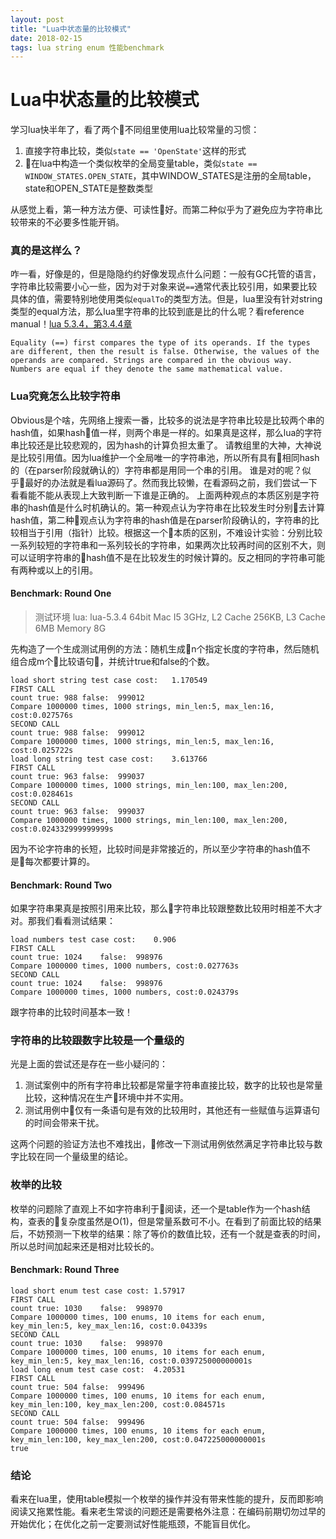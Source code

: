 ```yaml
---
layout: post
title: "Lua中状态量的比较模式"
date: 2018-02-15
tags: lua string enum 性能benchmark  
---
```


# Lua中状态量的比较模式

学习lua快半年了，看了两个不同组里使用lua比较常量的习惯：
 1. 直接字符串比较，类似`state == 'OpenState'`这样的形式
 2. 在lua中构造一个类似枚举的全局变量table，类似`state == WINDOW_STATES.OPEN_STATE`，其中WINDOW_STATES是注册的全局table，state和OPEN_STATE是整数类型

从感觉上看，第一种方法方便、可读性好。而第二种似乎为了避免应为字符串比较带来的不必要多性能开销。

### 真的是这样么？
咋一看，好像是的，但是隐隐约约好像发现点什么问题：一般有GC托管的语言，字符串比较需要小心一些，因为对于对象来说`==`通常代表比较引用，如果要比较具体的值，需要特别地使用类似`equalTo`的类型方法。但是，lua里没有针对string类型的equal方法，那么lua里字符串的比较到底是比的什么呢？看reference manual！[lua 5.3.4，第3.4.4章](http://www.lua.org/manual/5.3/manual.html#3.4.4)
```
Equality (==) first compares the type of its operands. If the types are different, then the result is false. Otherwise, the values of the operands are compared. Strings are compared in the obvious way. Numbers are equal if they denote the same mathematical value.
```

### Lua究竟怎么比较字符串
Obvious是个啥，先网络上搜索一番，比较多的说法是字符串比较是比较两个串的hash值，如果hash值一样，则两个串是一样的。如果真是这样，那么lua的字符串比较还是比较悲观的，因为hash的计算负担太重了。
请教组里的大神，大神说是比较引用值。因为lua维护一个全局唯一的字符串池，所以所有具有相同hash的（在parser阶段就确认的）字符串都是用同一个串的引用。
谁是对的呢？似乎最好的办法就是看lua源码了。然而我比较懒，在看源码之前，我们尝试一下看看能不能从表现上大致判断一下谁是正确的。
上面两种观点的本质区别是字符串的hash值是什么时机确认的。第一种观点认为字符串在比较发生时分别去计算hash值，第二种观点认为字符串的hash值是在parser阶段确认的，字符串的比较相当于引用（指针）比较。根据这一个本质的区别，不难设计实验：分别比较一系列较短的字符串和一系列较长的字符串，如果两次比较再时间的区别不大，则可以证明字符串的hash值不是在比较发生的时候计算的。反之相同的字符串可能有两种或以上的引用。

#### Benchmark: Round One
> 测试环境
lua: lua-5.3.4 64bit
Mac I5 3GHz, L2 Cache 256KB, L3 Cache 6MB
Memory 8G

先构造了一个生成测试用例的方法：随机生成n个指定长度的字符串，然后随机组合成m个比较语句，并统计true和false的个数。
```
load short string test case cost:	1.170549
FIRST CALL
count true:	988	false:	999012
Compare 1000000 times, 1000 strings, min_len:5, max_len:16, cost:0.027576s
SECOND CALL
count true:	988	false:	999012
Compare 1000000 times, 1000 strings, min_len:5, max_len:16, cost:0.025722s
load long string test case cost:	3.613766
FIRST CALL
count true:	963	false:	999037
Compare 1000000 times, 1000 strings, min_len:100, max_len:200, cost:0.028461s
SECOND CALL
count true:	963	false:	999037
Compare 1000000 times, 1000 strings, min_len:100, max_len:200, cost:0.024332999999999s
```
因为不论字符串的长短，比较时间是非常接近的，所以至少字符串的hash值不是每次都要计算的。

#### Benchmark: Round Two
如果字符串果真是按照引用来比较，那么字符串比较跟整数比较用时相差不大才对。那我们看看测试结果：
```
load numbers test case cost:	0.906
FIRST CALL
count true:	1024	false:	998976
Compare 1000000 times, 1000 numbers, cost:0.027763s
SECOND CALL
count true:	1024	false:	998976
Compare 1000000 times, 1000 numbers, cost:0.024379s
```
跟字符串的比较时间基本一致！

### 字符串的比较跟数字比较是一个量级的
光是上面的尝试还是存在一些小疑问的：
1. 测试案例中的所有字符串比较都是常量字符串直接比较，数字的比较也是常量比较，这种情况在生产环境中并不实用。
2. 测试用例中仅有一条语句是有效的比较用时，其他还有一些赋值与运算语句的时间会带来干扰。

这两个问题的验证方法也不难找出，修改一下测试用例依然满足字符串比较与数字比较在同一个量级里的结论。

### 枚举的比较
枚举的问题除了直观上不如字符串利于阅读，还一个是table作为一个hash结构，查表的复杂度虽然是O(1)，但是常量系数可不小。在看到了前面比较的结果后，不妨预测一下枚举的结果：除了等价的数值比较，还有一个就是查表的时间，所以总时间加起来还是相对比较长的。

#### Benchmark: Round Three
```
load short enum test case cost:	1.57917
FIRST CALL
count true:	1030	false:	998970
Compare 1000000 times, 100 enums, 10 items for each enum, key_min_len:5, key_max_len:16, cost:0.04339s
SECOND CALL
count true:	1030	false:	998970
Compare 1000000 times, 100 enums, 10 items for each enum, key_min_len:5, key_max_len:16, cost:0.039725000000001s
load long enum test case cost:	4.20531
FIRST CALL
count true:	504	false:	999496
Compare 1000000 times, 100 enums, 10 items for each enum, key_min_len:100, key_max_len:200, cost:0.084571s
SECOND CALL
count true:	504	false:	999496
Compare 1000000 times, 100 enums, 10 items for each enum, key_min_len:100, key_max_len:200, cost:0.047225000000001s
true
```

### 结论
看来在lua里，使用table模拟一个枚举的操作并没有带来性能的提升，反而即影响阅读又拖累性能。看来老生常谈的问题还是需要格外注意：在编码前期切勿过早的开始优化；在优化之前一定要测试好性能瓶颈，不能盲目优化。
